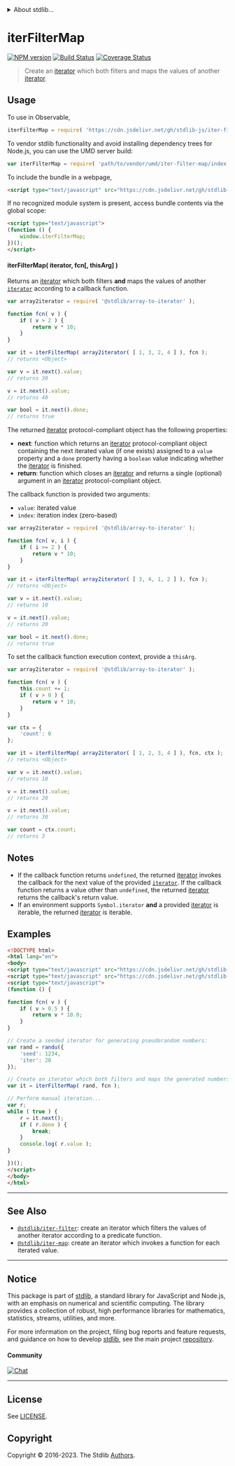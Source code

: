<!--

@license Apache-2.0

Copyright (c) 2019 The Stdlib Authors.

Licensed under the Apache License, Version 2.0 (the "License");
you may not use this file except in compliance with the License.
You may obtain a copy of the License at

   http://www.apache.org/licenses/LICENSE-2.0

Unless required by applicable law or agreed to in writing, software
distributed under the License is distributed on an "AS IS" BASIS,
WITHOUT WARRANTIES OR CONDITIONS OF ANY KIND, either express or implied.
See the License for the specific language governing permissions and
limitations under the License.

-->


<details>
  <summary>
    About stdlib...
  </summary>
  <p>We believe in a future in which the web is a preferred environment for numerical computation. To help realize this future, we've built stdlib. stdlib is a standard library, with an emphasis on numerical and scientific computation, written in JavaScript (and C) for execution in browsers and in Node.js.</p>
  <p>The library is fully decomposable, being architected in such a way that you can swap out and mix and match APIs and functionality to cater to your exact preferences and use cases.</p>
  <p>When you use stdlib, you can be absolutely certain that you are using the most thorough, rigorous, well-written, studied, documented, tested, measured, and high-quality code out there.</p>
  <p>To join us in bringing numerical computing to the web, get started by checking us out on <a href="https://github.com/stdlib-js/stdlib">GitHub</a>, and please consider <a href="https://opencollective.com/stdlib">financially supporting stdlib</a>. We greatly appreciate your continued support!</p>
</details>

# iterFilterMap

[![NPM version][npm-image]][npm-url] [![Build Status][test-image]][test-url] [![Coverage Status][coverage-image]][coverage-url] <!-- [![dependencies][dependencies-image]][dependencies-url] -->

> Create an [iterator][mdn-iterator-protocol] which both filters and maps the values of another [iterator][mdn-iterator-protocol].

<!-- Section to include introductory text. Make sure to keep an empty line after the intro `section` element and another before the `/section` close. -->

<section class="intro">

</section>

<!-- /.intro -->

<!-- Package usage documentation. -->



<section class="usage">

## Usage

To use in Observable,

```javascript
iterFilterMap = require( 'https://cdn.jsdelivr.net/gh/stdlib-js/iter-filter-map@v0.1.1-umd/browser.js' )
```

To vendor stdlib functionality and avoid installing dependency trees for Node.js, you can use the UMD server build:

```javascript
var iterFilterMap = require( 'path/to/vendor/umd/iter-filter-map/index.js' )
```

To include the bundle in a webpage,

```html
<script type="text/javascript" src="https://cdn.jsdelivr.net/gh/stdlib-js/iter-filter-map@v0.1.1-umd/browser.js"></script>
```

If no recognized module system is present, access bundle contents via the global scope:

```html
<script type="text/javascript">
(function () {
    window.iterFilterMap;
})();
</script>
```

#### iterFilterMap( iterator, fcn\[, thisArg] )

Returns an [iterator][mdn-iterator-protocol] which both filters **and** maps the values of another [`iterator`][mdn-iterator-protocol] according to a callback function.

```javascript
var array2iterator = require( '@stdlib/array-to-iterator' );

function fcn( v ) {
    if ( v > 2 ) {
        return v * 10;
    }
}

var it = iterFilterMap( array2iterator( [ 1, 3, 2, 4 ] ), fcn );
// returns <Object>

var v = it.next().value;
// returns 30

v = it.next().value;
// returns 40

var bool = it.next().done;
// returns true
```

The returned [iterator][mdn-iterator-protocol] protocol-compliant object has the following properties:

-   **next**: function which returns an [iterator][mdn-iterator-protocol] protocol-compliant object containing the next iterated value (if one exists) assigned to a `value` property and a `done` property having a `boolean` value indicating whether the [iterator][mdn-iterator-protocol] is finished.
-   **return**: function which closes an [iterator][mdn-iterator-protocol] and returns a single (optional) argument in an [iterator][mdn-iterator-protocol] protocol-compliant object.

The callback function is provided two arguments:

-   `value`: iterated value
-   `index`: iteration index (zero-based)

```javascript
var array2iterator = require( '@stdlib/array-to-iterator' );

function fcn( v, i ) {
    if ( i >= 2 ) {
        return v * 10;
    }
}

var it = iterFilterMap( array2iterator( [ 3, 4, 1, 2 ] ), fcn );
// returns <Object>

var v = it.next().value;
// returns 10

v = it.next().value;
// returns 20

var bool = it.next().done;
// returns true
```

To set the callback function execution context, provide a `thisArg`.

<!-- eslint-disable no-invalid-this -->

```javascript
var array2iterator = require( '@stdlib/array-to-iterator' );

function fcn( v ) {
    this.count += 1;
    if ( v > 0 ) {
        return v * 10;
    }
}

var ctx = {
    'count': 0
};

var it = iterFilterMap( array2iterator( [ 1, 2, 3, 4 ] ), fcn, ctx );
// returns <Object>

var v = it.next().value;
// returns 10

v = it.next().value;
// returns 20

v = it.next().value;
// returns 30

var count = ctx.count;
// returns 3
```

</section>

<!-- /.usage -->

<!-- Package usage notes. Make sure to keep an empty line after the `section` element and another before the `/section` close. -->

<section class="notes">

## Notes

-   If the callback function returns `undefined`, the returned [iterator][mdn-iterator-protocol] invokes the callback for the next value of the provided [`iterator`][mdn-iterator-protocol]. If the callback function returns a value other than `undefined`, the returned [iterator][mdn-iterator-protocol] returns the callback's return value.
-   If an environment supports `Symbol.iterator` **and** a provided [iterator][mdn-iterator-protocol] is iterable, the returned [iterator][mdn-iterator-protocol] is iterable.

</section>

<!-- /.notes -->

<!-- Package usage examples. -->

<section class="examples">

## Examples

<!-- eslint no-undef: "error" -->

```html
<!DOCTYPE html>
<html lang="en">
<body>
<script type="text/javascript" src="https://cdn.jsdelivr.net/gh/stdlib-js/random-iter-randu@umd/browser.js"></script>
<script type="text/javascript" src="https://cdn.jsdelivr.net/gh/stdlib-js/iter-filter-map@v0.1.1-umd/browser.js"></script>
<script type="text/javascript">
(function () {

function fcn( v ) {
    if ( v > 0.5 ) {
        return v * 10.0;
    }
}

// Create a seeded iterator for generating pseudorandom numbers:
var rand = randu({
    'seed': 1234,
    'iter': 20
});

// Create an iterator which both filters and maps the generated numbers:
var it = iterFilterMap( rand, fcn );

// Perform manual iteration...
var r;
while ( true ) {
    r = it.next();
    if ( r.done ) {
        break;
    }
    console.log( r.value );
}

})();
</script>
</body>
</html>
```

</section>

<!-- /.examples -->

<!-- Section to include cited references. If references are included, add a horizontal rule *before* the section. Make sure to keep an empty line after the `section` element and another before the `/section` close. -->

<section class="references">

</section>

<!-- /.references -->

<!-- Section for related `stdlib` packages. Do not manually edit this section, as it is automatically populated. -->

<section class="related">

* * *

## See Also

-   <span class="package-name">[`@stdlib/iter-filter`][@stdlib/iter/filter]</span><span class="delimiter">: </span><span class="description">create an iterator which filters the values of another iterator according to a predicate function.</span>
-   <span class="package-name">[`@stdlib/iter-map`][@stdlib/iter/map]</span><span class="delimiter">: </span><span class="description">create an iterator which invokes a function for each iterated value.</span>

</section>

<!-- /.related -->

<!-- Section for all links. Make sure to keep an empty line after the `section` element and another before the `/section` close. -->


<section class="main-repo" >

* * *

## Notice

This package is part of [stdlib][stdlib], a standard library for JavaScript and Node.js, with an emphasis on numerical and scientific computing. The library provides a collection of robust, high performance libraries for mathematics, statistics, streams, utilities, and more.

For more information on the project, filing bug reports and feature requests, and guidance on how to develop [stdlib][stdlib], see the main project [repository][stdlib].

#### Community

[![Chat][chat-image]][chat-url]

---

## License

See [LICENSE][stdlib-license].


## Copyright

Copyright &copy; 2016-2023. The Stdlib [Authors][stdlib-authors].

</section>

<!-- /.stdlib -->

<!-- Section for all links. Make sure to keep an empty line after the `section` element and another before the `/section` close. -->

<section class="links">

[npm-image]: http://img.shields.io/npm/v/@stdlib/iter-filter-map.svg
[npm-url]: https://npmjs.org/package/@stdlib/iter-filter-map

[test-image]: https://github.com/stdlib-js/iter-filter-map/actions/workflows/test.yml/badge.svg?branch=v0.1.1
[test-url]: https://github.com/stdlib-js/iter-filter-map/actions/workflows/test.yml?query=branch:v0.1.1

[coverage-image]: https://img.shields.io/codecov/c/github/stdlib-js/iter-filter-map/main.svg
[coverage-url]: https://codecov.io/github/stdlib-js/iter-filter-map?branch=main

<!--

[dependencies-image]: https://img.shields.io/david/stdlib-js/iter-filter-map.svg
[dependencies-url]: https://david-dm.org/stdlib-js/iter-filter-map/main

-->

[chat-image]: https://img.shields.io/gitter/room/stdlib-js/stdlib.svg
[chat-url]: https://app.gitter.im/#/room/#stdlib-js_stdlib:gitter.im

[stdlib]: https://github.com/stdlib-js/stdlib

[stdlib-authors]: https://github.com/stdlib-js/stdlib/graphs/contributors

[umd]: https://github.com/umdjs/umd
[es-module]: https://developer.mozilla.org/en-US/docs/Web/JavaScript/Guide/Modules

[deno-url]: https://github.com/stdlib-js/iter-filter-map/tree/deno
[umd-url]: https://github.com/stdlib-js/iter-filter-map/tree/umd
[esm-url]: https://github.com/stdlib-js/iter-filter-map/tree/esm
[branches-url]: https://github.com/stdlib-js/iter-filter-map/blob/main/branches.md

[stdlib-license]: https://raw.githubusercontent.com/stdlib-js/iter-filter-map/main/LICENSE

[mdn-iterator-protocol]: https://developer.mozilla.org/en-US/docs/Web/JavaScript/Reference/Iteration_protocols#The_iterator_protocol

<!-- <related-links> -->

[@stdlib/iter/filter]: https://github.com/stdlib-js/iter-filter/tree/umd

[@stdlib/iter/map]: https://github.com/stdlib-js/iter-map/tree/umd

<!-- </related-links> -->

</section>

<!-- /.links -->
